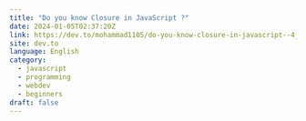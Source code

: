 ```yaml
---
title: "Do you know Closure in JavaScript ?"
date: 2024-01-05T02:37:20Z
link: https://dev.to/mohammad1105/do-you-know-closure-in-javascript--4j95?utm_medium=RSS&utm_source=news.12bit.vn
site: dev.to
language: English
category:
  - javascript
  - programming
  - webdev
  - beginners
draft: false
---
```

